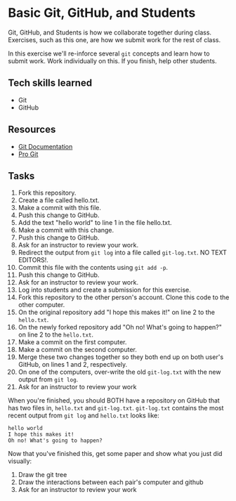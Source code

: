 Basic Git, GitHub, and Students
=========

Git, GitHub, and Students is how we collaborate together during class. Exercises, such as this one, are how we submit work for the rest of class.

In this exercise we'll re-inforce several `git` concepts and learn how to submit work. Work individually on this. If you finish, help other students.

## Tech skills learned

* Git
* GitHub

## Resources

* [Git Documentation](http://git-scm.com/documentation)
* [Pro Git](http://git-scm.com/book)

## Tasks

1. Fork this repository.
1. Create a file called hello.txt.
1. Make a commit with this file.
1. Push this change to GitHub.
1. Add the text "hello world" to line 1 in the file hello.txt.
1. Make a commit with this change.
1. Push this change to GitHub.
1. Ask for an instructor to review your work.
1. Redirect the output from `git log` into a file called `git-log.txt`. NO TEXT EDITORS!.
1. Commit this file with the contents using `git add -p`.
1. Push this change to GitHub.
1. Ask for an instructor to review your work.
1. Log into students and create a submission for this exercise.
1. Fork this repository to the other person's account. Clone this code to the other computer.
1. On the original repository add "I hope this makes it!" on line 2 to the `hello.txt`.
1. On the newly forked repository add "Oh no! What's going to happen?" on line 2 to the `hello.txt`.
1. Make a commit on the first computer.
1. Make a commit on the second computer.
1. Merge these two changes together so they both end up on both user's GitHub, on lines 1 and 2, respectively.
1. On one of the computers, over-write the old `git-log.txt` with the new output from `git log`.
1. Ask for an instructor to review your work

When you're finished, you should BOTH have a repository on GitHub that has two files in, `hello.txt` and `git-log.txt`.
`git-log.txt` contains the most recent output from `git log` and `hello.txt` looks like:
```
hello world
I hope this makes it!
Oh no! What's going to happen?
```

Now that you've finished this, get some paper and show what you just did visually:
1. Draw the git tree
1. Draw the interactions between each pair's computer and github
1. Ask for an instructor to review your work

